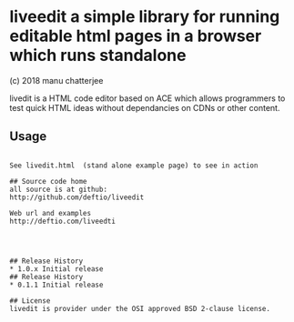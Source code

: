# liveedit a simple library for running editable html pages in a browser which runs standalone


(c) 2018 manu chatterjee 

livedit is a HTML code editor based on ACE which allows programmers to test quick HTML ideas without dependancies on CDNs or other content.



## Usage  
```

See livedit.html  (stand alone example page) to see in action
    
## Source code home
all source is at github:
http://github.com/deftio/liveedit

Web url and examples
http://deftio.com/liveedti




## Release History
* 1.0.x Initial release
## Release History
* 0.1.1 Initial release

## License
livedit is provider under the OSI approved BSD 2-clause license.  






